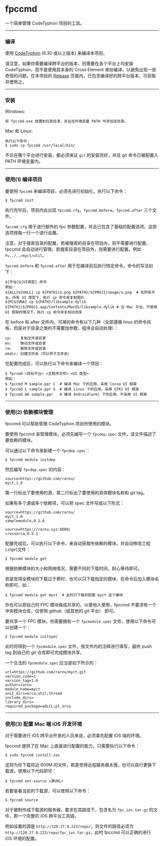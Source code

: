 # fpccmd

一个简单管理 CodeTyphon 项目的工具。

- - -

### 编译

使用 [CodeTyphon](http://www.pilotlogic.com/) (6.30 或以上版本) 来编译本项目。

请注意，如果你需要编译跨平台的版本，则需要在各个平台上均安装 CodeTyphon，而不是使用其本身的 Cross Element 来纺编译，以避免出现一些奇怪的问题。在本项目的 [Release](https://github.com/rarnu/fpccmd/releases) 页面内，已包含编译好的跨平台版本，可获取并使用之。

- - -

### 安装

Windows:

```
将 fpccmd.exe 放置到任意目录，并且在环境变量 PATH 中添加该目录。
```

Mac 和 Linux:

```
执行以下命令：
$ sudo cp fpccmd /usr/local/bin/
```

不论在哪个平台进行安装，都必须保证 ```git``` 的安装完好，并且 git 命令已被配置入 PATH 环境变量内。 

- - -

### 使用(1) 编译项目

要使用 ```fpccmd``` 来编译项目，必须先进行初始化，执行以下命令：

```
$ fpccmd init
```

执行完毕后，项目内会出现 ```fpccmd.cfg```，```fpccmd.before```，```fpccmd.after``` 三个文件。

```fpccmd.cfg``` 用于进行额外的 fpc 参数配置，并且已包含了基础的配置选项，这些选项按每一行一个进行设置。

注意，对于搜索目录的配置，若被搜索的目录在项目内，则不需要进行配置，fpccmd 会自动进行管理。若搜索目录在项目外，则需要进行配置，例如 ```-Fu../../myct/util```。

```fpccmd.before``` 和 ```fpccmd.after``` 用于在编译前后执行特定命令，命令的写法如下：

```
${平台}${UI类型} 命令
例如：
${ALL}${UALL} cp ${PATH}/a.png ${PATH}/${PROJ}/image/a.png  # 在所有平台，所有 UI 类型下，执行 cp 命令来复制图片
${M}${UNA} cp ${PATH}/libsample.dylib ${PATH}/${PROJ}.app/Contents/MacOS/libsample.dylib # 在 Mac 平台，不使用 UI 框架的情况下，执行 cp 命令来复制动态库
```

在 before 和 after 文件内，可用的命令有以下几种（全部遵循 linux 的命令风格，但是对于目录之类的不需要加参数，程序会自动处理）：

```
cp:    复制文件或目录
mv:    移动文件或目录
rm:    删除文件或目录
mkdir: 创建文件夹（可以带子文件夹）
```

在配置完成后，可以执行以下命令来编译一个项目：

```
$ fpccmd <目标平台> <主程序文件> <UI 类型>
例如：
$ fpccmd M sample.ppr C  # 编译 Mac 下的应用，采用 Cocoa UI 框架
$ fpccmd L sample.ppr G  # 编译 Linux 下的应用，采用 GTK2 UI 框架
$ fpccmd AA sample.ppr   # 编译 Android(arm) 下的应用，不采用 UI 框架
```

- - -

### 使用(2) 依赖模块管理

fpccmd 可以帮助管理 CodeTyphon 项目所使用的模块。

要使用 fpccmd 来管理模块，必须先编写一个 ```fpcdep.spec``` 文件，该文件描述了要依赖的模块。

可以通过以下命令来新建一个 ```fpcdep.spec```：

```
$ fpccmd module initdep
```

然后编写 ```fpcdep.spec``` 的内容：

```
source=https://github.com/rarnu/
myct,1.0
```

第一行标出了要使用的源，第二行标出了要使用的具体模块名称和 git tag。

如果有多个源或多个依赖项，可以把 spec 文件写成以下形式：

```
source=https://github.com/rarnu/
myct,1.0
samplemodule,0.2.0

source=https://rarnu.xyz:8080/
crossorca,0.5.1
```

配置完成后，可以执行以下命令，来自动获取所依赖的模块，并自动修改工程(.ctpr)文件：

```
$ fpccmd module get
```

根据依赖模块的大小和网络情况，需要不同的下载时间，耐心等待即可。

若是觉得全模块的下载过于费时，也可以只下载指定的模块，在命令后加入模块名称即可，如：

```
$ fpccmd module get myct  # 此时只下载并配置 myct 这个模块
```

你也可以把自己的 FPC 模块做成共享的，以便他人使用，fpccmd 不要求有一个中央模块仓库，仅使用 github（或其他的 git 平台） 即可。

要共享一个 FPC 模块，你需要拥有一个 ```fpcmodule.spec``` 文件，使用以下命令可以创建一个：

```
$ fpccmd module initspec
```

此时将得到一个 ```fpcmodule.spec``` 文件，按文件内的注释进行填写，最终 push tag 到自己的 git 仓库即可完成模块共享。

一个合法的 ```fpcmodule.spec``` 应当是如下所示的：

```
url=https://github.com/rarnu/myct.git
version_code=1
version_tag=1.0
author=rarnu
module_name=myct
unit_dirs=orca;util;thread
include_dirs=
library_dirs=
required_package=adLCL;pl_orca
```

- - -

### 使用(3) 配置 Mac 端 iOS 开发环境

对于需要进行 iOS 跨平台开发的人员来说，必须事先配置 iOS 端的环境。

fpccmd 提供了在 Mac 上直接进行配置的能力，只需要执行以下命令：

```
$ sudo fpccmd install-ios
```

这将为你下载将近 600M 的文件，若是觉得远程服务器太慢，也可以自行更换下载源，使用以下代码即可：

```
$ fpccmd set-source <源URL>
```

若要查看当前的下载源，可以使用以下命令：

```
$ fpccmd source
```

对于被制作成下载源的服务器，要求在其路径下，包含名为 ```fpc_ios.tar.gz``` 的文件，即一个完整的 iOS 跨平台工具链。

例如设置的源是 ```http://120.27.9.223/repo/```，则文件的路径必须为 ```http://120.27.9.223/repo/fpc_ios.tar.gz```，此时 fpccmd 可以正确的进行 iOS 环境的配置。
